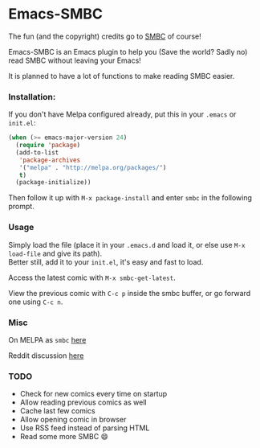Emacs-SMBC
==========

The fun (and the copyright) credits go to [SMBC](http://smbc-comics.com/) of course!

Emacs-SMBC is an Emacs plugin to help you (Save the world? Sadly no) read SMBC without leaving your Emacs!

It is planned to have a lot of functions to make reading SMBC easier.

### Installation:
If you don't have Melpa configured already, put this in your `.emacs` or `init.el`:
```lisp
(when (>= emacs-major-version 24)
  (require 'package)
  (add-to-list
   'package-archives
   '("melpa" . "http://melpa.org/packages/")
   t)
  (package-initialize))
```

Then follow it up with `M-x package-install` and enter `smbc` in the following prompt.
  
### Usage
Simply load the file (place it in your `.emacs.d` and load it, or else use `M-x load-file` and give its path).<br>
Better still, add it to your `init.el`, it's easy and fast to load.

Access the latest comic with `M-x smbc-get-latest`.

View the previous comic with `C-c p` inside the smbc buffer, or go forward one using `C-c n`.

### Misc
On MELPA as `smbc` [here](https://github.com/sakshamsharma/melpa/blob/master/recipes/smbc)

Reddit discussion [here](https://www.reddit.com/r/emacs/comments/4lrjln/a_simple_smbc_viewer_for_emacs/)

### TODO

* Check for new comics every time on startup
* Allow reading previous comics as well
* Cache last few comics
* Allow opening comic in browser
* Use RSS feed instead of parsing HTML
* Read some more SMBC :smile:
